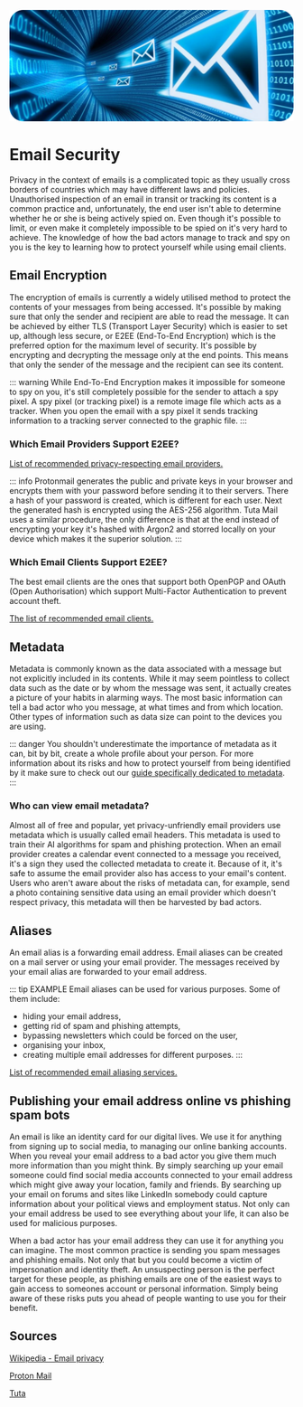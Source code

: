 ![Cover](../assets/email-security.png)

# Email Security

Privacy in the context of emails is a complicated topic as they usually cross borders of countries which may have different laws and policies. Unauthorised inspection of an email in transit or tracking its content is a common practice and, unfortunately, the end user isn't able to determine whether he or she is being actively spied on. Even though it's possible to limit, or even make it completely impossible to be spied on it's very hard to achieve. The knowledge of how the bad actors manage to track and spy on you is the key to learning how to protect yourself while using email clients.

## Email Encryption

The encryption of emails is currently a widely utilised method to protect the contents of your messages from being accessed. It's possible by making sure that only the sender and recipient are able to read the message. It can be achieved by either TLS (Transport Layer Security) which is easier to set up, although less secure, or E2EE (End-To-End Encryption) which is the preferred option for the maximum level of security. It's possible by encrypting and decrypting the message only at the end points. This means that only the sender of the message and the recipient can see its content. 

::: warning
While End-To-End Encryption makes it impossible for someone to spy on you, it's still completely possible for the sender to attach a spy pixel. A spy pixel (or tracking pixel) is a remote image file which acts as a tracker. When you open the email with a spy pixel it sends tracking information to a tracking server connected to the graphic file. 
:::

### Which Email Providers Support E2EE?

[List of recommended privacy-respecting email providers.](/recommendations/providers/email/)

::: info
Protonmail generates the public and private keys in your browser and encrypts them with your password before sending it to their servers. There a hash of your password is created, which is different for each user. Next the generated hash is encrypted using the AES-256 algorithm. Tuta Mail uses a similar procedure, the only difference is that at the end instead of encrypting your key it's hashed with Argon2 and storred locally on your device which makes it the superior solution. 
:::

### Which Email Clients Support E2EE?

The best email clients are the ones that support both OpenPGP and OAuth (Open Authorisation) which support Multi-Factor Authentication to prevent account theft. 

[The list of recommended email clients.](/recommendations/software/email-clients/)

## Metadata

Metadata is commonly known as the data associated with a message but not explicitly included in its contents. While it may seem pointless to collect data such as the date or by whom the message was sent, it actually creates a picture of your habits in alarming ways. The most basic information can tell a bad actor who you message, at what times and from which location. Other types of information such as data size can point to the devices you are using.

::: danger
You shouldn't underestimate the importance of metadata as it can, bit by bit, create a whole profile about your person. For more information about its risks and how to protect yourself from being identified by it make sure to check out our [guide specifically dedicated to metadata](/understanding/metadata). 
:::

### Who can view email metadata?

Almost all of free and popular, yet privacy-unfriendly email providers use metadata which is usually called email headers. This metadata is used to train their AI algorithms for spam and phishing protection. When an email provider creates a calendar event connected to a message you received, it's a sign they used the collected metadata to create it. Because of it, it's safe to assume the email provider also has access to your email's content. Users who aren't aware about the risks of metadata can, for example, send a photo containing sensitive data using an email provider which doesn't respect privacy, this metadata will then be harvested by bad actors.

## Aliases

An email alias is a forwarding email address. Email aliases can be created on a mail server or using your email provider. The messages received by your email alias are forwarded to your email address.

::: tip EXAMPLE
Email aliases can be used for various purposes. Some of them include: 
- hiding your email address,
- getting rid of spam and phishing attempts,
- bypassing newsletters which could be forced on the user,
- organising your inbox,
- creating multiple email addresses for different purposes.
:::

[List of recommended email aliasing services.](/recommendations/providers/email-aliasing)

## Publishing your email address online vs phishing spam bots

An email is like an identity card for our digital lives. We use it for anything from signing up to social media, to managing our online banking accounts. When you reveal your email address to a bad actor you give them much more information than you might think. By simply searching up your email someone could find social media accounts connected to your email address which might give away your location, family and friends. By searching up your email on forums and sites like LinkedIn somebody could capture information about your political views and employment status. Not only can your email address be used to see everything about your life, it can also be used for malicious purposes.

When a bad actor has your email address they can use it for anything you can imagine. The most common practice is sending you spam messages and phishing emails. Not only that but you could become a victim of impersonation and identity theft. An unsuspecting person is the perfect target for these people, as phishing emails are one of the easiest ways to gain access to someones account or personal information. Simply being aware of these risks puts you ahead of people wanting to use you for their benefit.

## Sources

[Wikipedia - Email privacy](https://en.wikipedia.org/wiki/Email_privacy)

[Proton Mail](https://proton.me/mail)

[Tuta](https://tuta.com/)

<!-- author: vn1vcky0 -->

